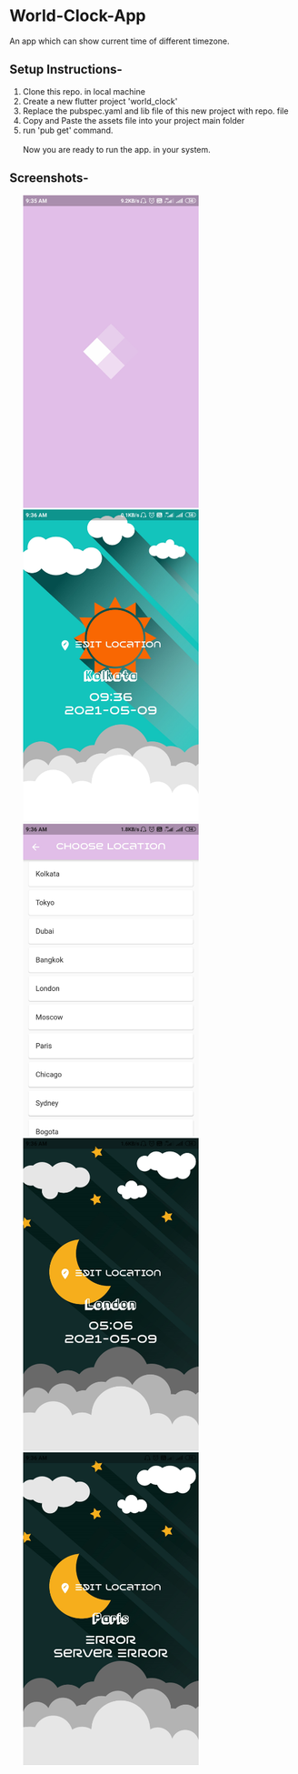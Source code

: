 # World-Clock-App
An app which can show current time of different timezone.

## Setup Instructions- 
1. Clone this repo. in local machine
2. Create a new flutter project 'world_clock'
3. Replace the pubspec.yaml and lib file of this new project with repo. file
4. Copy and Paste the assets file into your project main folder
5. run 'pub get' command.<br>
<br>Now you are ready to run the app. in your system.

## Screenshots-
<ul><img src="https://github.com/sk662516/World-Clock-App/blob/main/screenshots/Screenshot_2021-05-09-09-35-57-632_com.example.world_clock.jpg" height="550px">
<img src="https://github.com/sk662516/World-Clock-App/blob/main/screenshots/Screenshot_2021-05-09-09-36-21-682_com.example.world_clock.jpg" height="550px">
<img src="https://github.com/sk662516/World-Clock-App/blob/main/screenshots/Screenshot_2021-05-09-09-36-30-448_com.example.world_clock.jpg" height="550px">
<img src="https://github.com/sk662516/World-Clock-App/blob/main/screenshots/Screenshot_2021-05-09-09-36-35-395_com.example.world_clock.jpg" height="550px">
<img src="https://github.com/sk662516/World-Clock-App/blob/main/screenshots/Screenshot_2021-05-09-09-36-55-550_com.example.world_clock.jpg" height="550px"></ul
